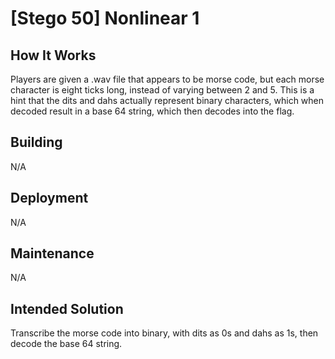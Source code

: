 # [Stego 50] Nonlinear 1

## How It Works

Players are given a .wav file that appears to be morse code, but each morse character is eight ticks long, instead of varying between 2 and 5. This is a hint that the dits and dahs actually represent binary characters, which when decoded result in a base 64 string, which then decodes into the flag.

## Building

N/A

## Deployment

N/A

## Maintenance

N/A

## Intended Solution

Transcribe the morse code into binary, with dits as 0s and dahs as 1s, then decode the base 64 string.
